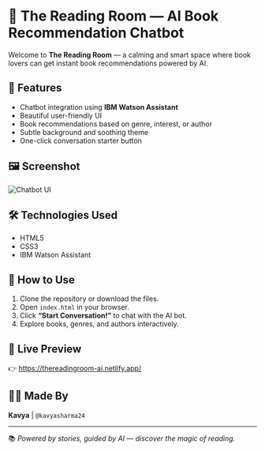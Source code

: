 # 🤖 The Reading Room — AI Book Recommendation Chatbot

Welcome to **The Reading Room** — a calming and smart space where book lovers can get instant book recommendations powered by AI.

## 🌟 Features

- Chatbot integration using **IBM Watson Assistant**
- Beautiful user-friendly UI
- Book recommendations based on genre, interest, or author
- Subtle background and soothing theme
- One-click conversation starter button

## 🖼️ Screenshot

![Chatbot UI](https://images.unsplash.com/photo-1512820790803-83ca734da794?auto=format&fit=crop&w=1950&q=80)

## 🛠️ Technologies Used

- HTML5
- CSS3
- IBM Watson Assistant

## 🚀 How to Use

1. Clone the repository or download the files.
2. Open `index.html` in your browser.
3. Click **“Start Conversation!”** to chat with the AI bot.
4. Explore books, genres, and authors interactively.

## 🔗 Live Preview

👉 https://thereadingroom-ai.netlify.app/

## 🧑‍💻 Made By 

**Kavya** | `@kavyasharma24`

---

📚 *Powered by stories, guided by AI — discover the magic of reading.*

